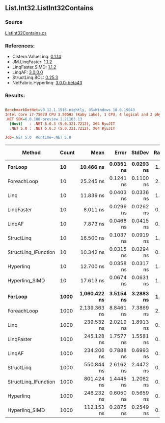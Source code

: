﻿## List.Int32.ListInt32Contains

### Source
[ListInt32Contains.cs](../LinqBenchmarks/List/Int32/ListInt32Contains.cs)

### References:
- Cistern.ValueLinq: [0.1.14](https://www.nuget.org/packages/Cistern.ValueLinq/0.1.14)
- JM.LinqFaster: [1.1.2](https://www.nuget.org/packages/JM.LinqFaster/1.1.2)
- LinqFaster.SIMD: [1.1.2](https://www.nuget.org/packages/LinqFaster.SIMD/1.0.3)
- LinqAF: [3.0.0.0](https://www.nuget.org/packages/LinqAF/3.0.0.0)
- StructLinq.BCL: [0.25.3](https://www.nuget.org/packages/StructLinq.BCL/0.25.3)
- NetFabric.Hyperlinq: [3.0.0-beta43](https://www.nuget.org/packages/NetFabric.Hyperlinq/3.0.0-beta43)

### Results:
``` ini

BenchmarkDotNet=v0.12.1.1516-nightly, OS=Windows 10.0.19043
Intel Core i7-7567U CPU 3.50GHz (Kaby Lake), 1 CPU, 4 logical and 2 physical cores
.NET SDK=6.0.100-preview.1.21103.13
  [Host]   : .NET 5.0.3 (5.0.321.7212), X64 RyuJIT
  .NET 5.0 : .NET 5.0.3 (5.0.321.7212), X64 RyuJIT

Job=.NET 5.0  Runtime=.NET 5.0  

```
|               Method | Count |         Mean |     Error |    StdDev | Ratio |  Gen 0 | Gen 1 | Gen 2 | Allocated |
|--------------------- |------ |-------------:|----------:|----------:|------:|-------:|------:|------:|----------:|
|              **ForLoop** |    **10** |    **10.466 ns** | **0.0351 ns** | **0.0293 ns** |  **1.00** |      **-** |     **-** |     **-** |         **-** |
|          ForeachLoop |    10 |    25.245 ns | 0.1241 ns | 0.1100 ns |  2.41 |      - |     - |     - |         - |
|                 Linq |    10 |    11.839 ns | 0.0403 ns | 0.0336 ns |  1.13 |      - |     - |     - |         - |
|           LinqFaster |    10 |     8.011 ns | 0.0296 ns | 0.0262 ns |  0.77 |      - |     - |     - |         - |
|               LinqAF |    10 |     7.873 ns | 0.0468 ns | 0.0415 ns |  0.75 |      - |     - |     - |         - |
|           StructLinq |    10 |    16.500 ns | 0.1037 ns | 0.0919 ns |  1.58 | 0.0153 |     - |     - |      32 B |
| StructLinq_IFunction |    10 |    10.342 ns | 0.0315 ns | 0.0294 ns |  0.99 |      - |     - |     - |         - |
|            Hyperlinq |    10 |    12.700 ns | 0.0358 ns | 0.0317 ns |  1.21 |      - |     - |     - |         - |
|       Hyperlinq_SIMD |    10 |    17.613 ns | 0.0674 ns | 0.0631 ns |  1.68 |      - |     - |     - |         - |
|                      |       |              |           |           |       |        |       |       |           |
|              **ForLoop** |  **1000** | **1,060.422 ns** | **3.5154 ns** | **3.2883 ns** |  **1.00** |      **-** |     **-** |     **-** |         **-** |
|          ForeachLoop |  1000 | 2,139.363 ns | 8.8461 ns | 7.3869 ns |  2.02 |      - |     - |     - |         - |
|                 Linq |  1000 |   239.532 ns | 2.0219 ns | 1.8913 ns |  0.23 |      - |     - |     - |         - |
|           LinqFaster |  1000 |   245.128 ns | 1.7577 ns | 1.5581 ns |  0.23 |      - |     - |     - |         - |
|               LinqAF |  1000 |   234.206 ns | 0.7888 ns | 0.6993 ns |  0.22 |      - |     - |     - |         - |
|           StructLinq |  1000 |   550.844 ns | 2.6162 ns | 2.4472 ns |  0.52 | 0.0153 |     - |     - |      32 B |
| StructLinq_IFunction |  1000 |   801.424 ns | 1.4445 ns | 1.2062 ns |  0.76 |      - |     - |     - |         - |
|            Hyperlinq |  1000 |   246.232 ns | 0.6050 ns | 0.5659 ns |  0.23 |      - |     - |     - |         - |
|       Hyperlinq_SIMD |  1000 |   112.153 ns | 0.2875 ns | 0.2549 ns |  0.11 |      - |     - |     - |         - |
